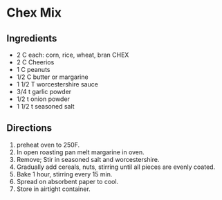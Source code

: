 # Chex Mix## Ingredients- 2 C each: corn, rice, wheat, bran CHEX- 2 C Cheerios- 1 C peanuts- 1/2 C butter or margarine- 1 1/2 T worcestershire sauce- 3/4 t garlic powder- 1/2 t onion powder- 1 1/2 t seasoned salt## Directions1. preheat oven to 250F.2. In open roasting pan melt margarine in oven.3. Remove; Stir in seasoned salt and worcestershire.4. Gradually add cereals, nuts, stirring until all pieces are evenly coated.5. Bake 1 hour, stirring every 15 min.6. Spread on absorbent paper to cool.7. Store in airtight container.
